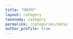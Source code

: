 ```yaml
---
title: "데이터"
layout: category
taxonomy: category
permalink: /categories/data/
author_profile: true
---
```

